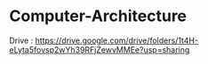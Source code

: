 # Computer-Architecture

Drive : https://drive.google.com/drive/folders/1t4H-eLyta5fovsp2wYh39RFjZewvMMEe?usp=sharing
